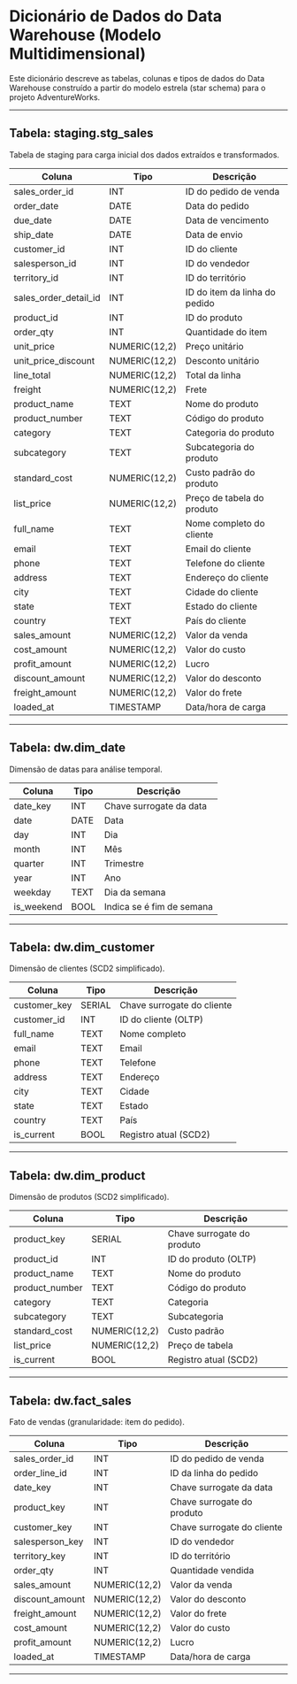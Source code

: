 # Dicionário de Dados do Data Warehouse (Modelo Multidimensional)

Este dicionário descreve as tabelas, colunas e tipos de dados do Data Warehouse construído a partir do modelo estrela (star schema) para o projeto AdventureWorks.

---

## Tabela: staging.stg_sales
Tabela de staging para carga inicial dos dados extraídos e transformados.

| Coluna             | Tipo             | Descrição                                 |
|--------------------|------------------|-------------------------------------------|
| sales_order_id     | INT              | ID do pedido de venda                     |
| order_date         | DATE             | Data do pedido                            |
| due_date           | DATE             | Data de vencimento                        |
| ship_date          | DATE             | Data de envio                             |
| customer_id        | INT              | ID do cliente                             |
| salesperson_id     | INT              | ID do vendedor                            |
| territory_id       | INT              | ID do território                          |
| sales_order_detail_id | INT           | ID do item da linha do pedido             |
| product_id         | INT              | ID do produto                             |
| order_qty          | INT              | Quantidade do item                        |
| unit_price         | NUMERIC(12,2)    | Preço unitário                            |
| unit_price_discount| NUMERIC(12,2)    | Desconto unitário                         |
| line_total         | NUMERIC(12,2)    | Total da linha                            |
| freight            | NUMERIC(12,2)    | Frete                                     |
| product_name       | TEXT             | Nome do produto                           |
| product_number     | TEXT             | Código do produto                         |
| category           | TEXT             | Categoria do produto                      |
| subcategory        | TEXT             | Subcategoria do produto                   |
| standard_cost      | NUMERIC(12,2)    | Custo padrão do produto                   |
| list_price         | NUMERIC(12,2)    | Preço de tabela do produto                |
| full_name          | TEXT             | Nome completo do cliente                  |
| email              | TEXT             | Email do cliente                          |
| phone              | TEXT             | Telefone do cliente                       |
| address            | TEXT             | Endereço do cliente                       |
| city               | TEXT             | Cidade do cliente                         |
| state              | TEXT             | Estado do cliente                         |
| country            | TEXT             | País do cliente                           |
| sales_amount       | NUMERIC(12,2)    | Valor da venda                            |
| cost_amount        | NUMERIC(12,2)    | Valor do custo                            |
| profit_amount      | NUMERIC(12,2)    | Lucro                                     |
| discount_amount    | NUMERIC(12,2)    | Valor do desconto                         |
| freight_amount     | NUMERIC(12,2)    | Valor do frete                            |
| loaded_at          | TIMESTAMP        | Data/hora de carga                        |

---

## Tabela: dw.dim_date
Dimensão de datas para análise temporal.

| Coluna     | Tipo   | Descrição                  |
|------------|--------|----------------------------|
| date_key   | INT    | Chave surrogate da data    |
| date       | DATE   | Data                       |
| day        | INT    | Dia                        |
| month      | INT    | Mês                        |
| quarter    | INT    | Trimestre                  |
| year       | INT    | Ano                        |
| weekday    | TEXT   | Dia da semana              |
| is_weekend | BOOL   | Indica se é fim de semana  |

---

## Tabela: dw.dim_customer
Dimensão de clientes (SCD2 simplificado).

| Coluna      | Tipo   | Descrição                        |
|-------------|--------|----------------------------------|
| customer_key| SERIAL | Chave surrogate do cliente       |
| customer_id | INT    | ID do cliente (OLTP)             |
| full_name   | TEXT   | Nome completo                    |
| email       | TEXT   | Email                            |
| phone       | TEXT   | Telefone                         |
| address     | TEXT   | Endereço                         |
| city        | TEXT   | Cidade                           |
| state       | TEXT   | Estado                           |
| country     | TEXT   | País                             |
| is_current  | BOOL   | Registro atual (SCD2)            |

---

## Tabela: dw.dim_product
Dimensão de produtos (SCD2 simplificado).

| Coluna        | Tipo           | Descrição                        |
|---------------|----------------|----------------------------------|
| product_key   | SERIAL         | Chave surrogate do produto       |
| product_id    | INT            | ID do produto (OLTP)             |
| product_name  | TEXT           | Nome do produto                  |
| product_number| TEXT           | Código do produto                |
| category      | TEXT           | Categoria                        |
| subcategory   | TEXT           | Subcategoria                     |
| standard_cost | NUMERIC(12,2)  | Custo padrão                     |
| list_price    | NUMERIC(12,2)  | Preço de tabela                  |
| is_current    | BOOL           | Registro atual (SCD2)            |

---

## Tabela: dw.fact_sales
Fato de vendas (granularidade: item do pedido).

| Coluna           | Tipo           | Descrição                                 |
|------------------|----------------|-------------------------------------------|
| sales_order_id   | INT            | ID do pedido de venda                     |
| order_line_id    | INT            | ID da linha do pedido                     |
| date_key         | INT            | Chave surrogate da data                   |
| product_key      | INT            | Chave surrogate do produto                |
| customer_key     | INT            | Chave surrogate do cliente                |
| salesperson_key  | INT            | ID do vendedor                            |
| territory_key    | INT            | ID do território                          |
| order_qty        | INT            | Quantidade vendida                        |
| sales_amount     | NUMERIC(12,2)  | Valor da venda                            |
| discount_amount  | NUMERIC(12,2)  | Valor do desconto                         |
| freight_amount   | NUMERIC(12,2)  | Valor do frete                            |
| cost_amount      | NUMERIC(12,2)  | Valor do custo                            |
| profit_amount    | NUMERIC(12,2)  | Lucro                                     |
| loaded_at        | TIMESTAMP      | Data/hora de carga                        |

---
